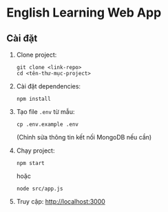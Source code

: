 # English Learning Web App

## Cài đặt

1. Clone project:
   ```
   git clone <link-repo>
   cd <tên-thư-mục-project>
   ```

2. Cài đặt dependencies:
   ```
   npm install
   ```

3. Tạo file `.env` từ mẫu:
   ```
   cp .env.example .env
   ```
   (Chỉnh sửa thông tin kết nối MongoDB nếu cần)

4. Chạy project:
   ```
   npm start
   ```
   hoặc
   ```
   node src/app.js
   ```

5. Truy cập: [http://localhost:3000](http://localhost:3000) 